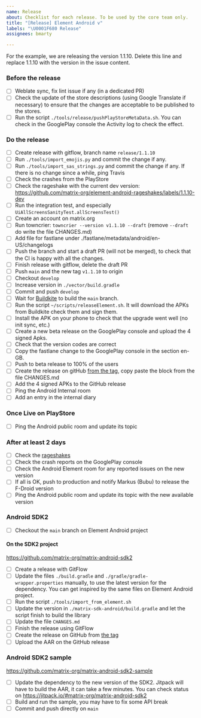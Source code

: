 ```yaml
---
name: Release
about: Checklist for each release. To be used by the core team only.
title: "[Release] Element Android v"
labels: "\U0001F680 Release"
assignees: bmarty

---
```


For the example, we are releasing the version 1.1.10. Delete this line and replace 1.1.10 with the version in the issue content.

### Before the release

- [ ] Weblate sync, fix lint issue if any (in a dedicated PR)
- [ ] Check the update of the store descriptions (using Google Translate if necessary) to ensure that the changes are acceptable to be published to the stores.
- [ ] Run the script `./tools/release/pushPlayStoreMetaData.sh`. You can check in the GooglePlay console the Activity log to check the effect.

### Do the release

- [ ] Create release with gitflow, branch name `release/1.1.10`
- [ ] Run `./tools/import_emojis.py` and commit the change if any.
- [ ] Run `./tools/import_sas_strings.py` and commit the change if any. If there is no change since a while, ping Travis
- [ ] Check the crashes from the PlayStore
- [ ] Check the rageshake with the current dev version: https://github.com/matrix-org/element-android-rageshakes/labels/1.1.10-dev
- [ ] Run the integration test, and especially `UiAllScreensSanityTest.allScreensTest()`
- [ ] Create an account on matrix.org
- [ ] Run towncrier: `towncrier --version v1.1.10 --draft` (remove `--draft` do write the file CHANGES.md)
- [ ] Add file for fastlane under ./fastlane/metadata/android/en-US/changelogs
- [ ] Push the branch and start a draft PR (will not be merged), to check that the CI is happy with all the changes.
- [ ] Finish release with gitflow, delete the draft PR
- [ ] Push `main` and the new tag `v1.1.10` to origin
- [ ] Checkout `develop`
- [ ] Increase version in `./vector/build.gradle`
- [ ] Commit and push `develop`
- [ ] Wait for [Buildkite](https://buildkite.com/matrix-dot-org/element-android/builds?branch=main) to build the `main` branch.
- [ ] Run the script `~/scripts/releaseElement.sh`. It will download the APKs from Buildkite check them and sign them.
- [ ] Install the APK on your phone to check that the upgrade went well (no init sync, etc.)
- [ ] Create a new beta release on the GooglePlay console and upload the 4 signed Apks.
- [ ] Check that the version codes are correct
- [ ] Copy the fastlane change to the GooglePlay console in the section en-GB.
- [ ] Push to beta release to 100% of the users
- [ ] Create the release on gitHub [from the tag](https://github.com/vector-im/element-android/tags), copy paste the block from the file CHANGES.md
- [ ] Add the 4 signed APKs to the GitHub release
- [ ] Ping the Android Internal room
- [ ] Add an entry in the internal diary

### Once Live on PlayStore

- [ ] Ping the Android public room and update its topic

### After at least 2 days

- [ ] Check the [rageshakes](https://github.com/matrix-org/element-android-rageshakes/issues)
- [ ] Check the crash reports on the GooglePlay console
- [ ] Check the Android Element room for any reported issues on the new version
- [ ] If all is OK, push to production and notify Markus (Bubu) to release the F-Droid version
- [ ] Ping the Android public room and update its topic with the new available version

### Android SDK2

- [ ] Checkout the `main` branch on Element Android project

#### On the SDK2 project

https://github.com/matrix-org/matrix-android-sdk2

- [ ] Create a release with GitFlow
- [ ] Update the files `./build.gradle` and `./gradle/gradle-wrapper.properties` manually, to use the latest version for the dependency. You can get inspired by the same files on Element Android project.
- [ ] Run the script `./tools/import_from_element.sh`
- [ ] Update the version in `./matrix-sdk-android/build.gradle` and let the script finish to build the library
- [ ] Update the file `CHANGES.md`
- [ ] Finish the release using GitFlow
- [ ] Create the release on GitHub from [the tag](https://github.com/matrix-org/matrix-android-sdk2/tags)
- [ ] Upload the AAR on the GitHub release

### Android SDK2 sample

https://github.com/matrix-org/matrix-android-sdk2-sample

- [ ] Update the dependency to the new version of the SDK2. Jitpack will have to build the AAR, it can take a few minutes. You can check status on https://jitpack.io/#matrix-org/matrix-android-sdk2
- [ ] Build and run the sample, you may have to fix some API break
- [ ] Commit and push directly on `main`

<!-- Note: some scripts are not public because they contain some private keys -->
